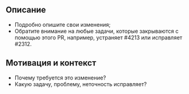 ## Описание
* Подробно опишите свои изменения;
* Обратите внимание на любые задачи, которые закрываются с помощью этого PR, например, устраняет #4213 или
  исправляет #2312.

## Мотивация и контекст
* Почему требуется это изменение?
* Какую задачу, проблему, неточность исправляет?
